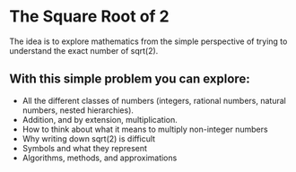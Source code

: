 # The Square Root of 2
The idea is to explore mathematics from the simple perspective of trying to understand the exact number of sqrt(2).

## With this simple problem you can explore:
- All the different classes of numbers (integers, rational numbers, natural numbers, nested hierarchies).
- Addition, and by extension, multiplication.
- How to think about what it means to multiply non-integer numbers
- Why writing down sqrt(2) is difficult
- Symbols and what they represent
- Algorithms, methods, and approximations
